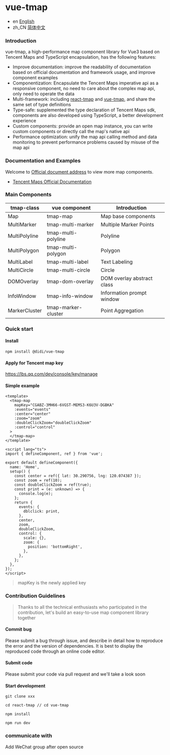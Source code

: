 # vue-tmap

- en [English](README.md)
- zh_CN [简体中文](README.zh_CN.md)

### Introduction

vue-tmap, a high-performance map component library for Vue3 based on Tencent Maps and TypeScript encapsulation, has the following features:

- Improve documentation: improve the readability of documentation based on official documentation and framework usage, and improve component examples
- Componentization: Encapsulate the Tencent Maps imperative api as a responsive component, no need to care about the complex map api, only need to operate the data
- Multi-framework: including [react-tmap]() and [vue-tmap](), and share the same set of type definitions
- Type-safe: supplemented the type declaration of Tencent Maps sdk, components are also developed using TypeScript, a better development experience
- Custom components: provide an open map instance, you can write custom components or directly call the map's native api
- Performance optimization: unify the map api calling method and data monitoring to prevent performance problems caused by misuse of the map api

### Documentation and Examples

Welcome to [Official document address]() to view more map components.

- [Tencent Maps Official Documentation](https://lbs.qq.com/webApi/javascriptGL/glDoc/glDocIndex)

### Main Components

| tmap-class    | vue component       | Introduction               |
| ------------- | ------------------- | -------------------------- |
| Map           | tmap-map            | Map base components        |
| MultiMarker   | tmap-multi-marker   | Multiple Marker Points     |
| MultiPolyline | tmap-multi-polyline | Polyline                   |
| MultiPolygon  | tmap-multi-polygon  | Polygon                    |
| MultiLabel    | tmap-multi-label    | Text Labeling              |
| MultiCircle   | tmap-multi-circle   | Circle                     |
| DOMOverlay    | tmap-dom-overlay    | DOM overlay abstract class |
| InfoWindow    | tmap-info-window    | Information prompt window  |
| MarkerCluster | tmap-marker-cluster | Point Aggregation          |

### Quick start

#### Install

```shell
npm install @didi/vue-tmap
```

#### Apply for Tencent map key

https://lbs.qq.com/dev/console/key/manage

#### Simple example

```vue
<template>
  <tmap-map
    mapKey="CGABZ-3MH66-6VGST-MEMS3-K6U3V-DGBKA"
    :events="events"
    :center="center"
    :zoom="zoom"
    :doubleClickZoom="doubleClickZoom"
    :control="control"
  >
  </tmap-map>
</template>

<script lang="ts">
import { defineComponent, ref } from 'vue';

export default defineComponent({
  name: 'Home',
  setup() {
    const center = ref({ lat: 30.290756, lng: 120.074387 });
    const zoom = ref(10);
    const doubleClickZoom = ref(true);
    const print = (e: unknown) => {
      console.log(e);
    };
    return {
      events: {
        dblclick: print,
      },
      center,
      zoom,
      doubleClickZoom,
      control: {
        scale: {},
        zoom: {
          position: 'bottomRight',
        },
      },
    };
  },
});
</script>
```

> mapKey is the newly applied key

### Contribution Guidelines

> Thanks to all the technical enthusiasts who participated in the contribution, let's build an easy-to-use map component library together

#### Commit bug

Please submit a bug through issue, and describe in detail how to reproduce the error and the version of dependencies. It is best to display the reproduced code through an online code editor.

#### Submit code

Please submit your code via pull request and we'll take a look soon

#### Start development

```
git clone xxx

cd react-tmap // cd vue-tmap

npm install

npm run dev
```

### communicate with

Add WeChat group after open source

